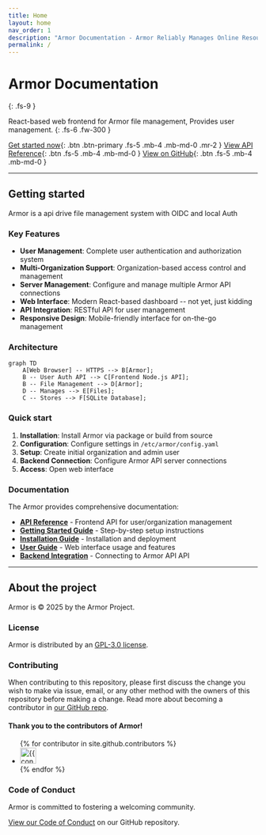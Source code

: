 ```yaml
---
title: Home
layout: home
nav_order: 1
description: "Armor Documentation - Armor Reliably Manages Online Resources"
permalink: /
---
```


# Armor Documentation
{: .fs-9 }

React-based web frontend for Armor file management, Provides user management.
{: .fs-6 .fw-300 }

[Get started now](#getting-started){: .btn .btn-primary .fs-5 .mb-4 .mb-md-0 .mr-2 }
[View API Reference](docs/api/){: .btn .fs-5 .mb-4 .mb-md-0 }
[View on GitHub](https://github.com/STARTcloud/armor_private){: .btn .fs-5 .mb-4 .mb-md-0 }

---

## Getting started

Armor is a api drive file management system with OIDC and local Auth

### Key Features

- **User Management**: Complete user authentication and authorization system
- **Multi-Organization Support**: Organization-based access control and management
- **Server Management**: Configure and manage multiple Armor API connections
- **Web Interface**: Modern React-based dashboard -- not yet, just kidding
- **API Integration**: RESTful API for user management
- **Responsive Design**: Mobile-friendly interface for on-the-go management

### Architecture
```mermaid
graph TD
    A[Web Browser] -- HTTPS --> B[Armor];
    B -- User Auth API --> C[Frontend Node.js API];
    B -- File Management --> D[Armor];
    D -- Manages --> E[Files];
    C -- Stores --> F[SQLite Database];
```

### Quick start

1. **Installation**: Install Armor via package or build from source
2. **Configuration**: Configure settings in `/etc/armor/config.yaml`
3. **Setup**: Create initial organization and admin user
4. **Backend Connection**: Configure Armor API server connections
5. **Access**: Open web interface

### Documentation

The Armor provides comprehensive documentation:

- **[API Reference](docs/api/)** - Frontend API for user/organization management
- **[Getting Started Guide](docs/guides/getting-started/)** - Step-by-step setup instructions  
- **[Installation Guide](docs/guides/installation/)** - Installation and deployment
- **[User Guide](docs/user-guide/)** - Web interface usage and features
- **[Backend Integration](docs/guides/backend-integration/)** - Connecting to Armor API API

---

## About the project

Armor is &copy; 2025 by the Armor Project.

### License

Armor is distributed by an [GPL-3.0 license](https://github.com/STARTcloud/armor_private/blob/main/LICENSE.md).

### Contributing

When contributing to this repository, please first discuss the change you wish to make via issue, email, or any other method with the owners of this repository before making a change. Read more about becoming a contributor in [our GitHub repo](https://github.com/STARTcloud/armor_private#contributing).

#### Thank you to the contributors of Armor!

<ul class="list-style-none">
{% for contributor in site.github.contributors %}
  <li class="d-inline-block mr-1">
     <a href="{{ contributor.html_url }}"><img src="{{ contributor.avatar_url }}" width="32" height="32" alt="{{ contributor.login }}"></a>
  </li>
{% endfor %}
</ul>

### Code of Conduct

Armor is committed to fostering a welcoming community.

[View our Code of Conduct](https://github.com/STARTcloud/armor_private/tree/main/CODE_OF_CONDUCT.md) on our GitHub repository.
